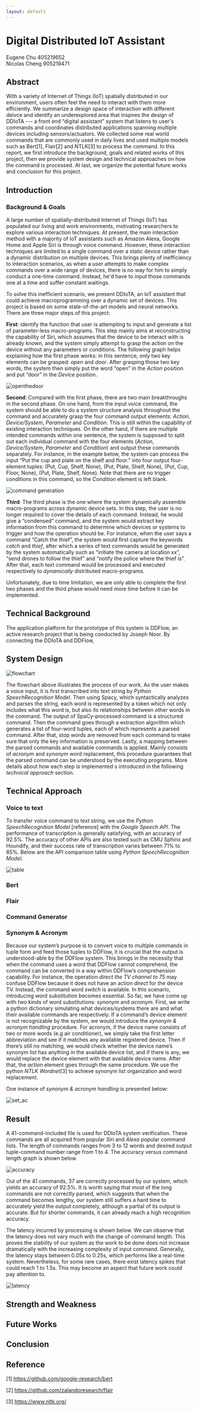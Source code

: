 ```yaml
---
layout: default
---
```


# Digital Distributed IoT Assistant

Eugene Chu 405219652  
Nicolas Cheng 905219471

## Abstract
With a variety of Internet of Things (IoT) spatially distributed in our environment, users often feel the need to interact with them more efficiently. We summarize a design space of interaction with different deivce and identify an underexplored area that inspires the design of DDIoTA --- a front end “digital assistant” system that listens to user's commands and coordinates distributed applications spanning multiple devices including sensors/actuators. We collected some real world commands that are commonly used in daily lives and used multiple models such as Bert[1], Flair[2] and NTLK[3] to process the command. In this report, we first introduce the background, goals and related works of this project, then we provide system design and technical approaches on how the command is processed. At last, we organize the potential future works and conclusion for this project.


## Introduction
### Background & Goals
A large number of spatially-distributed Internet of Things (IoT) has populated our living and work environments, motivating researchers to explore various interaction techniques. At present, the main interaction method with a majority of IoT assistants such as Amazon Alexa, Google Home and Apple Siri is through voice command. However, these interaction techniques are limited to a single command over a static device rather than a dynamic distribution on multiple devices. This brings plenty of inefficiency to interaction scenarios, as when a user attempts to make complex commands over a wide range of devices, there is no way for him to simply conduct a one-time command. Instead, he'd have to input those commands one at a time and suffer constant waitings.
  
  To solve this inefficient scenario, we present DDIoTA, an IoT assistant that could achieve macroprogramming over a dynamic set of devices. This project is based on some state-of-the-art models and neural networks. There are three major steps of this project:
  
**First**: identify the function that user is attempting to input and generate a list of parameter-less macro-programs. This step mainly aims at reconstructing the capability of Siri, which assumes that the device to be interact with is already known, and the system simply attempt to grasp the action on the device without any parameters or conditions. The following graph helps explaining how the first phase works: in this sentence, only two key elements can be grasped: *open* and *door*. After grasping those two key words, the system then simply put the word “open” in the *Action* position and put “door” in the *Device* position.

![openthedoor](supportive_imgs/open_door.png)


**Second**: Compared with the first phase, there are two main breakthroughs in the second phase. On one hand, from the input voice command, the system should be able to do a system structure analysis throughout the command and accurately grasp the four command output elements: *Action*, *Device/System*, *Parameter* and *Condition*. This is still within the capability of existing interaction techniques. On the other hand, if there are multiple intended commands within one sentence, the system is supposed to split out each individual command with the four elements (*Action*, *Device/System*, *Parameter* and *Condition*) and output these commands separately. For instance, in the example below, the system can process the input “Put the cup and plate on the shelf and floor.” into four output four-element tuples: (Put, Cup, Shelf, None), (Put, Plate, Shelf, None), (Put, Cup, Floor, None), (Put, Plate, Shelf, None). Note that there are no trigger conditions in this command, so the *Condition* element is left blank.

![command generation](supportive_imgs/command_generation.png)

**Third**: The third phase is the one where the system dynamically assemble macro-programs across dynamic device sets. In this step, the user is no longer required to cover the details of each command. Instead, he would give a “condensed” command, and the system would extract key information from this command to determine which devices or systems to trigger and how the operation should be. For instance, when the user says a command “Catch the thief”, the system would first capture the keywords *catch* and *thief*, after which a series of text commands would be generated by the system automatically such as “initiate the camera at location xx”, “send drones to follow the thief” and “notify the police where the thief is”. After that, each text command would be processed and executed respectively to *dynamically* distributed macro-programs. 

Unfortunately, due to time limitation, we are only able to complete the first two phases and the third phase would need more time before it can be implemented. 

  
  
  
## Technical Background
  
  
  
  
  The application platform for the prototype of this system is DDFlow, an active research project that is being conducted by Joseph Noor. By connecting the DDIoTA and DDFlow, 

## System Design

![flowchart](supportive_imgs/flowchart.png)

The flowchart above illustrates the process of our work. As the user makes a voice input, it is first transcribed into text string by *Python SpeechRecognition Model*. Then using Spacy, which syntactically analyzes and parses the string, each word is represented by a token which not only includes what this word is, but also its relationships between other words in the command. The output of SpaCy-processed command is a structured command. Then the command goes through a extraction algorithm which generates a list of four-word tuples, each of which represents a parsed command. After that, stop words are removed from each command to make sure that only the key information is preserved. Lastly, a mapping between the parsed commands and available commands is applied. Mainly consists of *acronym* and *synonym* word replacement, this procedure guarantees that the parsed command can be understood by the executing programs. More details about how each step is implemented s introduced in the following *technical approach* section.



## Technical Approach

### Voice to text

To transfer voice command to text string, we use the *Python SpeechRecognition Model* [reference] with the *Google Speech API*. The performance of transcription is generally satisfying, with an accuracy of 92.5%. The accuracy of other APIs are also tested such as CMU Sphinx and Houndify, and their success rate of transcription varies between 71% to 85%. Below are the API comparison table using *Python SpeechRecognition Model*. 

![table](supportive_imgs/table.png)


### Bert

### Flair

### Command Generator

### Synonym & Acronym

Because our system’s purpose is to convert voice to multiple commands in tuple form and feed those tuples to DDFlow, it is crucial that the output is understood-able by the DDFlow system. This brings in the necessity that when the command uses a word that DDFlow cannot comprehend, the command can be converted in a way within DDFlow’s comprehension capability. For instance, the operation *direct the TV channel to 75* may confuse DDFlow because it does not have an action *direct* for the device TV. Instead, the command word *switch* is available. In this scenario, introducing word substitution becomes essential. So far, we have come up with two kinds of word substitutions: *synonym* and *acronym*. First, we write a python dictionary simulating what devices/systems there are and what their available commands are respectively. If a command’s device element is not recognizable by the system, we would introduce the *synonym & acronym handling* procedure. For acronym, if the device name consists of two or more words (e.g air conditioner), we simply take the first letter abbreviation and see if it matches any available registered device. Then if there’s still no matching, we would check whether the device name’s synonym list has anything in the available device list, and if there is any, we would replace the device element with that available device name. After that, the *action* element goes through the same procedure. We use the python *NTLK Wordnet*[3] to achieve synonym list organization and word replacement.

One instance of *synonym & acronym handling* is presented below:

![set_ac](supportive_imgs/acro_syno.png)


## Result

A 41-command-included file is used for DDIoTA system verification. These commands are all acquired from popular *Siri* and *Alexa* popular command lists. The length of commands ranges from 3 to 12 words and desired output tuple-command number range from 1 to 4. The accuracy versus command length graph is shown below.

![accuracy](supportive_imgs/result_accuracy.png)

Out of the 41 commands, 37 are correctly processed by our system, which yields an accuracy of 92.5%. It is worth saying that most of the long commands are not correctly parsed, which suggests that when the command becomes lengthy, our system still suffers a hard time to accurately yield the output completely, although a partial of its output is accurate. But for shorter commands, it can already reach a high recognition accuracy.

The latency incurred by processing is shown below. We can observe that the latency does not vary much with the change of command length. This proves the stability of our system as the work to be done does not increase dramatically with the increasing complexity of input command. Generally, the latency stays between 0.05s to 0.25s, which performs like a real-time system. Nevertheless, for some rare cases, there exist latency spikes that could reach 1 to 1.5s. This may become an aspect that future work could pay attention to.

![latency](supportive_imgs/result_latency.png)



## Strength and Weakness


## Future Works


## Conclusion


## Reference
[1] https://github.com/google-research/bert 

[2] https://github.com/zalandoresearch/flair 

[3] https://www.nltk.org/ 


